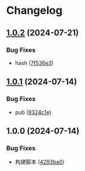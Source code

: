 # Changelog

## [1.0.2](https://github.com/KarinJS/karin-screenshot/compare/v1.0.1...v1.0.2) (2024-07-21)


### Bug Fixes

* hash ([7f536e3](https://github.com/KarinJS/karin-screenshot/commit/7f536e301aa5da87218935114baf3c02bd229617))

## [1.0.1](https://github.com/KarinJS/karin-screenshot/compare/v1.0.0...v1.0.1) (2024-07-14)


### Bug Fixes

* pub ([9324c1e](https://github.com/KarinJS/karin-screenshot/commit/9324c1e5d44c8f99373a18667875f4fc657fb8a0))

## 1.0.0 (2024-07-14)


### Bug Fixes

* 构建脚本 ([4293ba0](https://github.com/KarinJS/karin-screenshot/commit/4293ba096f1695e3715a05300d081bb788a3a55c))
